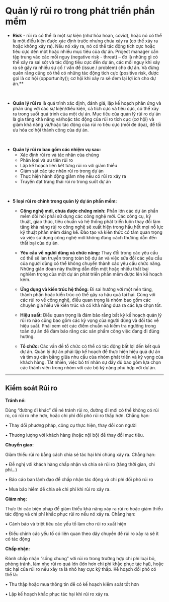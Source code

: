 # Quản lý rủi ro trong phát triển phần mềm

- **Risk** - rủi ro có thể là một sự kiện (như hỏa hoạn, covid), hoặc nó có thể là một điều kiện được xác định trước nhưng chưa xảy ra (có thể xảy ra hoặc không xảy ra). Nếu nó xảy ra, nó có thể tác động tích cực hoặc tiêu cực đến một hoặc nhiều mục tiêu của dự án. Project manager cần tập trung vào các mối nguy (negative risk - threat) – đó là những gì có thể xảy ra sai sót và tác động tiêu cực đến dự án, các mối nguy khi xảy ra sẽ gây ra nhiều sự cố / vấn đề (issue / problem) cho dự án. Và đừng quên rằng cũng có thể có những tác động tích cực (positive risk, được gọi là cơ hội (opportunity)); cơ hội khi xảy ra sẽ đem lại lợi ích cho dự án.**
</br>

- **Quản lý rủi ro** là quá trình xác định, đánh giá, lập kế hoạch phản ứng và phản ứng với các sự kiện/điều kiện, cả tích cực và tiêu cực, có thể xảy ra trong suốt quá trình của một dự án. Mục tiêu của quản lý rủi ro dự án là gia tăng khả năng và/hoặc tác động của rủi ro tích cực (cơ hội) và giảm khả năng và/hoặc tác động của rủi ro tiêu cực (mối đe dọa), để tối ưu hóa cơ hội thành công của dự án.
</br>

- **Quản lý rủi ro bao gồm các nhiệm vụ sau:**
  - Xác định rủi ro và tác nhân của chúng
  - Phân loại và ưu tiên rủi ro
  - Lập kế hoạch liên kết từng rủi ro với giảm thiểu
  - Giám sát các tác nhân rủi ro trong dự án
  - Thực hiện hành động giảm nhẹ nếu có rủi ro xảy ra
  - Truyền đạt trạng thái rủi ro trong suốt dự án
</br>

- **5 loại rủi ro chính trong quản lý dự án phần mềm:**
  - **Công nghệ mới, chưa được chứng minh:** Phần lớn các dự án phần mềm đòi hỏi phải sử dụng các công nghệ mới. Các công cụ, kỹ thuật, giao thức, tiêu chuẩn và hệ thống phát triển luôn thay đổi làm tăng khả năng rủi ro công nghệ sẽ xuất hiện trong hầu hết mọi nỗ lực kỹ thuật phần mềm đáng kể. Đào tạo và kiến thức có tầm quan trọng và việc sử dụng công nghệ mới không đúng cách thường dẫn đến thất bại của dự án.</br>

  - **Yêu cầu về người dùng và chức năng:** Thay đổi trong các yêu cầu có thể sẽ lan truyền trong toàn bộ dự án và việc sửa đổi các yêu cầu của người dùng có thể không chuyển thành các yêu cầu chức năng. Những gián đoạn này thường dẫn đến một hoặc nhiều thất bại nghiêm trọng của một dự án phát triển phần mềm được lên kế hoạch kém.</br>

  - **Ứng dụng và kiến trúc hệ thống:** Đi sai hướng với một nền tảng, thành phần hoặc kiến trúc có thể gây ra hậu quả tai hại. Cùng với các rủi ro về công nghệ, điều quan trọng là nhóm bao gồm các chuyên gia hiểu về kiến trúc và có khả năng đưa ra các lựa chọn tốt.</br>

  - **Hiệu suất**: Điều quan trọng là đảm bảo rằng bất kỳ kế hoạch quản lý rủi ro nào cũng bao gồm các kỳ vọng của người dùng và đối tác về hiệu suất. Phải xem xét các điểm chuẩn và kiểm tra ngưỡng trong toàn dự án để đảm bảo rằng các sản phẩm công việc đang đi đúng hướng.</br>

  - **Tổ chức:** Các vấn đề tổ chức có thể có tác động bất lợi đến kết quả dự án. Quản lý dự án phải lập kế hoạch để thực hiện hiệu quả dự án và tìm sự cân bằng giữa nhu cầu của nhóm phát triển và kỳ vọng của khách hàng. Tất nhiên, việc bố trí nhân sự đầy đủ bao gồm lựa chọn các thành viên trong nhóm với các bộ kỹ năng phù hợp với dự án.</br>

***

## Kiểm soát Rủi ro

**Tránh né:**

Dùng “đường đi khác” để né tránh rủi ro, đường đi mới có thể không có rủi ro, có rủi ro nhẹ hơn, hoặc chi phí đối phó rủi ro thấp hơn. Chẳng hạn:

• Thay đổi phương pháp, công cụ thực hiện, thay đổi con người

• Thương lượng với khách hàng (hoặc nội bộ) để thay đổi mục tiêu.

**Chuyển giao:**

Giảm thiểu rủi ro bằng cách chia sẻ tác hại khi chúng xảy ra. Chẳng hạn:

• Đề nghị với khách hàng chấp nhận và chia sẻ rủi ro (tăng thời gian, chi phí…)

• Báo cáo ban lãnh đạo để chấp nhận tác động và chi phí đối phó rủi ro

• Mua bảo hiểm để chia sẻ chi phí khi rủi ro xảy ra.

**Giảm nhẹ:**

Thực thi các biện pháp để giảm thiểu khả năng xảy ra rủi ro hoặc giảm thiểu tác động và chi phí khắc phục rủi ro nếu nó xảy ra. Chẳng hạn:

• Cảnh báo và triệt tiêu các yếu tố làm cho rủi ro xuất hiện

• Điều chỉnh các yếu tố có liên quan theo dây chuyền để rủi ro xảy ra sẽ ít có tác động

**Chấp nhận:**

Đành chấp nhận “sống chung” với rủi ro trong trường hợp chi phí loại bỏ, phòng tránh, làm nhẹ rủi ro quá lớn (lớn hơn chi phí khắc phục tác hại), hoặc tác hại của rủi ro nếu xảy ra là nhỏ hay cực kỳ thấp. Kế hoạch đối phó có thể là:

• Thu thập hoặc mua thông tin để có kế hoạch kiểm soát tốt hơn

• Lập kế hoạch khắc phục tác hại khi rủi ro xảy ra.
